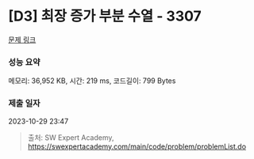 # [D3] 최장 증가 부분 수열 - 3307 

[문제 링크](https://swexpertacademy.com/main/code/problem/problemDetail.do?contestProbId=AWBOKg-a6l0DFAWr) 

### 성능 요약

메모리: 36,952 KB, 시간: 219 ms, 코드길이: 799 Bytes

### 제출 일자

2023-10-29 23:47



> 출처: SW Expert Academy, https://swexpertacademy.com/main/code/problem/problemList.do